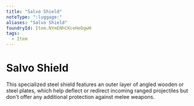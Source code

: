 ```yaml
---
title: "Salvo Shield"
noteType: ":luggage:"
aliases: "Salvo Shield"
foundryId: Item.NYmENhCKceHeDgwH
tags:
  - Item
---
```


# Salvo Shield

This specialized steel shield features an outer layer of angled wooden or steel plates, which help deflect or redirect incoming ranged projectiles but don't offer any additional protection against melee weapons.
